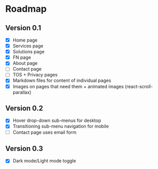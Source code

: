 # Roadmap

## Version 0.1
- [x] Home page
- [x] Services page
- [x] Solutions page
- [x] FN page
- [x] About page
- [ ] Contact page
- [ ] TOS + Privacy pages
- [x] Markdown files for content of individual pages
- [x] Images on pages that need them + animated images (react-scroll-parallax)

## Version 0.2
- [x] Hover drop-down sub-menus for desktop
- [x] Transitioning sub-menu navigation for mobile
- [ ] Contact page uses email form

## Version 0.3
- [x] Dark mode/Light mode toggle
